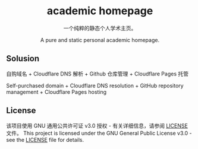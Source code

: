 <h1 align="center">
academic homepage
</h1>

<p align="center">一个纯粹的静态个人学术主页。</p>
<p align="center">A pure and static personal academic homepage.</p>

## Solusion

自购域名 + Cloudflare DNS 解析 + Github 仓库管理 + Cloudflare Pages 托管

Self-purchased domain + Cloudflare DNS resolution + GitHub repository management + Cloudflare Pages hosting

## License

该项目使用 GNU 通用公共许可证 v3.0 授权 - 有关详细信息，请参阅 [LICENSE](./LICENSE) 文件。
This project is licensed under the GNU General Public License v3.0 - see the [LICENSE](./LICENSE) file for details.
